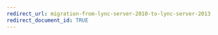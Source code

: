 ```yaml
---
redirect_url: migration-from-lync-server-2010-to-lync-server-2013
redirect_document_id: TRUE 
---
```

